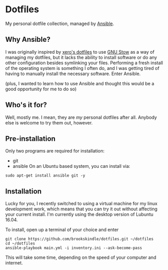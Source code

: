 # Dotfiles
My personal dotfile collection, managed by [Ansible](https://www.ansible.com).

## Why Ansible?
I was originally inspired by [xero's
dotfiles](https://github.com/xero/dotfiles) to use [GNU
Stow](https://www.gnu.org/software/stow) as a way of managing my dotfiles, but
it lacks the ability to install software or do any other configuration besides
symlinking your files. Performing a fresh install of the operating system is
something I often do, and I was getting tired of having to manually install the
necessary software. Enter Ansible.

(plus, I wanted to learn how to use Ansible and thought this would be a good
opportunity for me to do so)

## Who's it for?
Well, mostly me. I mean, they are *my* personal dotfiles after all. Anybody
else is welcome to try them out, however.

## Pre-installation
Only two programs are required for installation:
* git
* ansible
On an Ubuntu based system, you can install via:
```
sudo apt-get install ansible git -y
```

## Installation
Lucky for you, I recently switched to using a virtual machine for my linux
development work, which means that you can try it out without affecting your
current install. I'm currently using the desktop version of Lubuntu 16.04.

To install, open up a terminal of your choice and enter

```
git clone https://github.com/brookskindle/dotfiles.git ~/dotfiles
cd ~/dotfiles
ansible-playbook main.yml -i inventory.ini --ask-become-pass
```

This will take some time, depending on the speed of your computer and internet.
